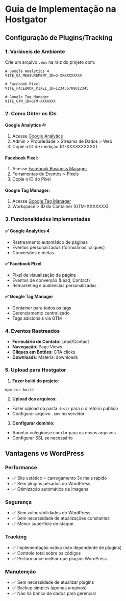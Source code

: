 # Guia de Implementação na Hostgator

## Configuração de Plugins/Tracking

### 1. Variáveis de Ambiente
Crie um arquivo `.env` na raiz do projeto com:

```env
# Google Analytics 4
VITE_GA_MEASUREMENT_ID=G-XXXXXXXXXX

# Facebook Pixel
VITE_FACEBOOK_PIXEL_ID=123456789012345

# Google Tag Manager
VITE_GTM_ID=GTM-XXXXXXX
```

### 2. Como Obter os IDs

#### Google Analytics 4:
1. Acesse [Google Analytics](https://analytics.google.com/)
2. Admin > Propriedade > Streams de Dados > Web
3. Copie o ID de medição (G-XXXXXXXXXX)

#### Facebook Pixel:
1. Acesse [Facebook Business Manager](https://business.facebook.com/)
2. Ferramentas de Eventos > Pixels
3. Copie o ID do Pixel

#### Google Tag Manager:
1. Acesse [Google Tag Manager](https://tagmanager.google.com/)
2. Workspace > ID do Container (GTM-XXXXXXX)

### 3. Funcionalidades Implementadas

#### ✅ Google Analytics 4
- Rastreamento automático de páginas
- Eventos personalizados (formulários, cliques)
- Conversões e metas

#### ✅ Facebook Pixel
- Pixel de visualização de página
- Eventos de conversão (Lead, Contact)
- Remarketing e audiências personalizadas

#### ✅ Google Tag Manager
- Container para todos os tags
- Gerenciamento centralizado
- Tags adicionais via GTM

### 4. Eventos Rastreados

- **Formulário de Contato**: Lead/Contact
- **Navegação**: Page Views
- **Cliques em Botões**: CTA clicks
- **Downloads**: Material downloads

### 5. Upload para Hostgator

1. **Fazer build do projeto**:
```bash
npm run build
```

2. **Upload dos arquivos**:
- Fazer upload da pasta `dist/` para o diretório público
- Configurar arquivo `.env` no servidor

3. **Configurar domínio**:
- Apontar colegioose.com.br para os novos arquivos
- Configurar SSL se necessário

## Vantagens vs WordPress

### Performance
- ✅ Site estático = carregamento 3x mais rápido
- ✅ Sem plugins pesados do WordPress
- ✅ Otimização automática de imagens

### Segurança
- ✅ Sem vulnerabilidades do WordPress
- ✅ Sem necessidade de atualizações constantes
- ✅ Menor superficie de ataque

### Tracking
- ✅ Implementação nativa (não dependente de plugins)
- ✅ Controle total sobre os códigos
- ✅ Performance melhor que plugins WordPress

### Manutenção
- ✅ Sem necessidade de atualizar plugins
- ✅ Backup simples (apenas arquivos)
- ✅ Não há banco de dados para gerenciar